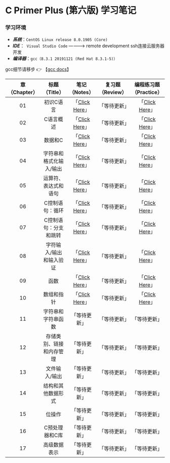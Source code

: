 # C Primer Plus (第六版) 学习笔记

### 学习环境
- ***系统***：`CentOS Linux release 8.0.1905 (Core)`
- ***IDE***：` Visual Studio Code` ————> remote development ssh连接云服务器开发
- ***编译器***：`gcc（8.3.1 20191121 (Red Hat 8.3.1-5)）`

gcc细节请移步 👉 【[gcc docs](https://gcc.gnu.org/onlinedocs/8.3.0/)】

|章（Chapter）|标题（Title）|笔记（Notes）|复习题（Review）|编程练习题（Practice）|
|:--:|:--:|:--:|:--:|:--:|
|01|初识C语言|「[Click Here]()」|「等待更新」|「[Click Here]()」|
|02|C语言概述|「[Click Here]()」|「等待更新」|「[Click Here]()」|
|03|数据和C|「[Click Here]()」|「等待更新」|「[Click Here]()」|
|04|字符串和格式化输入/输出|「[Click Here]()」|「等待更新」|「[Click Here]()」|
|05|运算符、表达式和语句|「[Click Here]()」|「等待更新」|「[Click Here]()」|
|06|C控制语句：循环|「[Click Here]()」|「等待更新」|「[Click Here]()」|
|07|C控制语句：分支和跳转|「[Click Here]()」|「等待更新」|「[Click Here]()」|
|08|字符输入/输出和输入验证|「[Click Here]()」|「等待更新」|「[Click Here]()」|
|09|函数|「[Click Here]()」|「等待更新」|「[Click Here]()」|
|10|数组和指针|「[Click Here]()」|「等待更新」|「[Click Here]()」|
|11|字符串和字符串函数|「等待更新」|「等待更新」|「等待更新」|
|12|存储类别、链接和内存管理|「等待更新」|「等待更新」|「等待更新」|
|13|文件输入/输出|「等待更新」|「等待更新」|「等待更新」|
|14|结构和其他数据形式|「等待更新」|「等待更新」|「等待更新」|
|15|位操作|「等待更新」|「等待更新」|「等待更新」|
|16|C预处理器和C库|「等待更新」|「等待更新」|「等待更新」|
|17|高级数据表示|「等待更新」|「等待更新」|「等待更新」|




